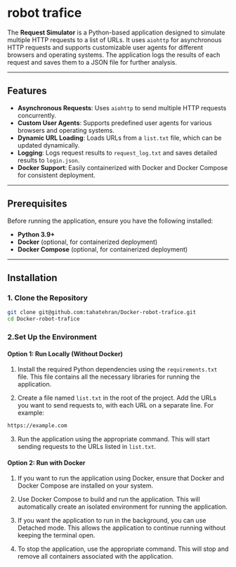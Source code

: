 # robot trafice

The **Request Simulator** is a Python-based application designed to simulate multiple HTTP requests to a list of URLs. It uses `aiohttp` for asynchronous HTTP requests and supports customizable user agents for different browsers and operating systems. The application logs the results of each request and saves them to a JSON file for further analysis.

---

## Features

- **Asynchronous Requests**: Uses `aiohttp` to send multiple HTTP requests concurrently.
- **Custom User Agents**: Supports predefined user agents for various browsers and operating systems.
- **Dynamic URL Loading**: Loads URLs from a `list.txt` file, which can be updated dynamically.
- **Logging**: Logs request results to `request_log.txt` and saves detailed results to `login.json`.
- **Docker Support**: Easily containerized with Docker and Docker Compose for consistent deployment.

---

## Prerequisites

Before running the application, ensure you have the following installed:

- **Python 3.9+**
- **Docker** (optional, for containerized deployment)
- **Docker Compose** (optional, for containerized deployment)

---

## Installation

### 1. Clone the Repository

```bash
git clone git@github.com:tahatehran/Docker-robot-trafice.git
cd Docker-robot-trafice
````
### 2.Set Up the Environment

#### Option 1: Run Locally (Without Docker)

1. Install the required Python dependencies using the `requirements.txt` file. This file contains all the necessary libraries for running the application.

2. Create a file named `list.txt` in the root of the project. Add the URLs you want to send requests to, with each URL on a separate line. For example:

```bash
https://example.com
````

3. Run the application using the appropriate command. This will start sending requests to the URLs listed in `list.txt`.

#### Option 2: Run with Docker

1. If you want to run the application using Docker, ensure that Docker and Docker Compose are installed on your system.

2. Use Docker Compose to build and run the application. This will automatically create an isolated environment for running the application.

3. If you want the application to run in the background, you can use Detached mode. This allows the application to continue running without keeping the terminal open.

4. To stop the application, use the appropriate command. This will stop and remove all containers associated with the application.
